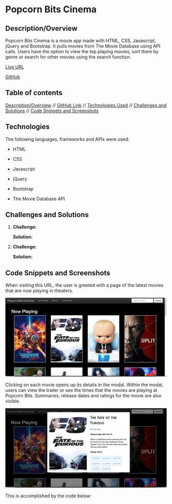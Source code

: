 # Popcorn Bits Cinema

## Description/Overview
Popcorn Bits Cinema is a movie app made with HTML, CSS, Javascript, jQuery and Bootstrap. It pulls movies from The Movie Database using API calls. Users have the option to view the top playing movies, sort them by genre or search for other movies using the search function.

[Live URL](http://www.dangconnie.com/movie-app/)

[GitHub](https://github.com/dangconnie/movie-app)

## Table of contents

[Description/Overview](#description/overview) // [GitHub Link](#github-link) // [Technologies Used](#technologies) // [Challenges and Solutions](#challenges-and-solutions) // [Code Snippets and Screenshots](#code-snippets-and-screenshots)

## Technologies
The following languages, frameworks and APIs were used:

  * HTML

  * CSS

  * Javascript

  * jQuery

  * Bootstrap
  
  * The Movie Database API 

## Challenges and Solutions
1.  **Challenge:** 

   	**Solution:** 

2. **Challenge:** 

  	**Solution:**



## Code Snippets and Screenshots

When visiting this URL, the user is greeted with a page of the latest movies that are now playing in theaters.

![alt](IMG/movieAppScreenshot.png)

Clicking on each movie opens up its details in the modal. Within the modal, users can view the trailer or see the times that the movies are playing at Popcorn Bits. Summaries, release dates and ratings for the movie are also visible.

![alt](IMG/movieModal.png)

This is accomplished by the code below:

```js
```